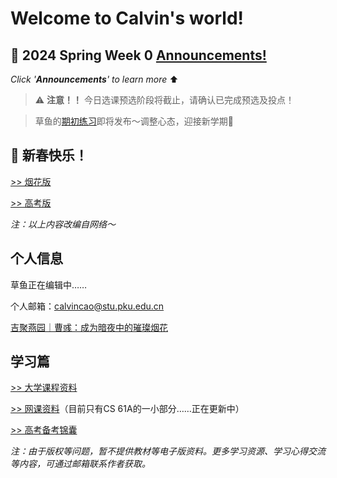 # Welcome to Calvin's world!

## 📢 2024 Spring **Week 0** [Announcements!](/24sp/week0)

*Click '**Announcements**' to learn more* ⬆️

> ⚠️ **注意！！** 今日选课预选阶段将截止，请确认已完成预选及投点！

> 草鱼的[期初练习](/24sp/exam0)即将发布～调整心态，迎接新学期🤗

## 🎉 新春快乐！

[>> 烟花版](https://calvinxiaocao.github.io/fireworks.html)

[>> 高考版](https://calvinxiaocao.github.io/gaokao2024.html)

*注：以上内容改编自网络～*

## 个人信息

草鱼正在编辑中……

个人邮箱：calvincao@stu.pku.edu.cn

[吉聚燕园｜曹彧：成为暗夜中的璀璨烟花](https://mp.weixin.qq.com/s/zs2K9cgmLi-b9N5gp6V9Jg)

## 学习篇

[>> 大学课程资料](university_courses)

[>> 网课资料](online_course)（目前只有CS 61A的一小部分……正在更新中）

[>> 高考备考锦囊](gaokao)

*注：由于版权等问题，暂不提供教材等电子版资料。更多学习资源、学习心得交流等内容，可通过邮箱联系作者获取。*
